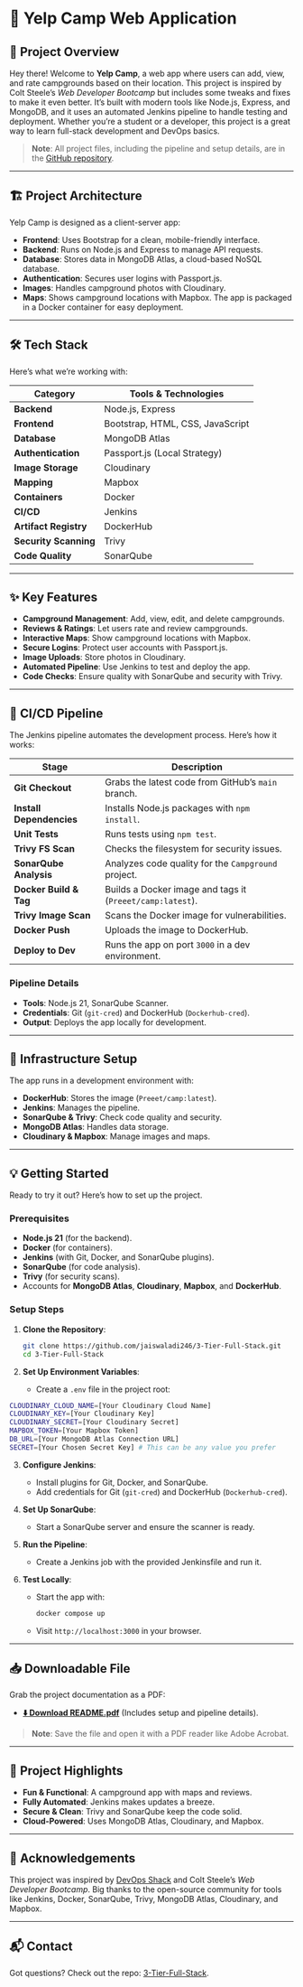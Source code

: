 # 🚀 Yelp Camp Web Application

## 📝 Project Overview
Hey there! Welcome to **Yelp Camp**, a web app where users can add, view, and rate campgrounds based on their location. This project is inspired by Colt Steele’s *Web Developer Bootcamp* but includes some tweaks and fixes to make it even better. It’s built with modern tools like Node.js, Express, and MongoDB, and it uses an automated Jenkins pipeline to handle testing and deployment. Whether you’re a student or a developer, this project is a great way to learn full-stack development and DevOps basics.

> **Note**: All project files, including the pipeline and setup details, are in the [GitHub repository](https://github.com/jaiswaladi246/3-Tier-Full-Stack).

---

## 🏗️ Project Architecture
Yelp Camp is designed as a client-server app:
- **Frontend**: Uses Bootstrap for a clean, mobile-friendly interface.
- **Backend**: Runs on Node.js and Express to manage API requests.
- **Database**: Stores data in MongoDB Atlas, a cloud-based NoSQL database.
- **Authentication**: Secures user logins with Passport.js.
- **Images**: Handles campground photos with Cloudinary.
- **Maps**: Shows campground locations with Mapbox.
The app is packaged in a Docker container for easy deployment.

---

## 🛠️ Tech Stack
Here’s what we’re working with:

| Category                | Tools & Technologies                     |
|-------------------------|------------------------------------------|
| **Backend**             | Node.js, Express                         |
| **Frontend**            | Bootstrap, HTML, CSS, JavaScript         |
| **Database**            | MongoDB Atlas                            |
| **Authentication**      | Passport.js (Local Strategy)             |
| **Image Storage**       | Cloudinary                               |
| **Mapping**             | Mapbox                                   |
| **Containers**          | Docker                                   |
| **CI/CD**               | Jenkins                                  |
| **Artifact Registry**   | DockerHub                                |
| **Security Scanning**   | Trivy                                    |
| **Code Quality**        | SonarQube                                |

---

## ✨ Key Features
- **Campground Management**: Add, view, edit, and delete campgrounds.
- **Reviews & Ratings**: Let users rate and review campgrounds.
- **Interactive Maps**: Show campground locations with Mapbox.
- **Secure Logins**: Protect user accounts with Passport.js.
- **Image Uploads**: Store photos in Cloudinary.
- **Automated Pipeline**: Use Jenkins to test and deploy the app.
- **Code Checks**: Ensure quality with SonarQube and security with Trivy.

---

## 🔄 CI/CD Pipeline
The Jenkins pipeline automates the development process. Here’s how it works:

| Stage                     | Description                                                                 |
|---------------------------|-----------------------------------------------------------------------------|
| **Git Checkout**          | Grabs the latest code from GitHub’s `main` branch.                          |
| **Install Dependencies**  | Installs Node.js packages with `npm install`.                               |
| **Unit Tests**            | Runs tests using `npm test`.                                               |
| **Trivy FS Scan**         | Checks the filesystem for security issues.                                 |
| **SonarQube Analysis**    | Analyzes code quality for the `Campground` project.                        |
| **Docker Build & Tag**    | Builds a Docker image and tags it (`Preeet/camp:latest`).                  |
| **Trivy Image Scan**      | Scans the Docker image for vulnerabilities.                                |
| **Docker Push**           | Uploads the image to DockerHub.                                            |
| **Deploy to Dev**         | Runs the app on port `3000` in a dev environment.                         |

### Pipeline Details
- **Tools**: Node.js 21, SonarQube Scanner.
- **Credentials**: Git (`git-cred`) and DockerHub (`Dockerhub-cred`).
- **Output**: Deploys the app locally for development.

---

## 🔧 Infrastructure Setup
The app runs in a development environment with:
- **DockerHub**: Stores the image (`Preeet/camp:latest`).
- **Jenkins**: Manages the pipeline.
- **SonarQube & Trivy**: Check code quality and security.
- **MongoDB Atlas**: Handles data storage.
- **Cloudinary & Mapbox**: Manage images and maps.

---

## 💡 Getting Started
Ready to try it out? Here’s how to set up the project.

### Prerequisites
- **Node.js 21** (for the backend).
- **Docker** (for containers).
- **Jenkins** (with Git, Docker, and SonarQube plugins).
- **SonarQube** (for code analysis).
- **Trivy** (for security scans).
- Accounts for **MongoDB Atlas**, **Cloudinary**, **Mapbox**, and **DockerHub**.

### Setup Steps
1. **Clone the Repository**:
   ```bash
   git clone https://github.com/jaiswaladi246/3-Tier-Full-Stack.git
   cd 3-Tier-Full-Stack
   ```

2. **Set Up Environment Variables**:
   - Create a `.env` file in the project root:
     
```sh
CLOUDINARY_CLOUD_NAME=[Your Cloudinary Cloud Name]
CLOUDINARY_KEY=[Your Cloudinary Key]
CLOUDINARY_SECRET=[Your Cloudinary Secret]
MAPBOX_TOKEN=[Your Mapbox Token]
DB_URL=[Your MongoDB Atlas Connection URL]
SECRET=[Your Chosen Secret Key] # This can be any value you prefer
```

3. **Configure Jenkins**:
   - Install plugins for Git, Docker, and SonarQube.
   - Add credentials for Git (`git-cred`) and DockerHub (`Dockerhub-cred`).

4. **Set Up SonarQube**:
   - Start a SonarQube server and ensure the scanner is ready.

5. **Run the Pipeline**:
   - Create a Jenkins job with the provided Jenkinsfile and run it.

6. **Test Locally**:
   - Start the app with:
     ```bash
     docker compose up
     ```
   - Visit `http://localhost:3000` in your browser.

---

## 📥 Downloadable File
Grab the project documentation as a PDF:
- **[⬇️ Download README.pdf](./assets/README.pdf)** (Includes setup and pipeline details).

> **Note**: Save the file and open it with a PDF reader like Adobe Acrobat.

---

## 🌟 Project Highlights
- **Fun & Functional**: A campground app with maps and reviews.
- **Fully Automated**: Jenkins makes updates a breeze.
- **Secure & Clean**: Trivy and SonarQube keep the code solid.
- **Cloud-Powered**: Uses MongoDB Atlas, Cloudinary, and Mapbox.

---

## 🙏 Acknowledgements
This project was inspired by [DevOps Shack](https://www.youtube.com/@DevOpsShack) and Colt Steele’s *Web Developer Bootcamp*. Big thanks to the open-source community for tools like Jenkins, Docker, SonarQube, Trivy, MongoDB Atlas, Cloudinary, and Mapbox.

---

## 📬 Contact
Got questions? Check out the repo: [3-Tier-Full-Stack](https://github.com/jaiswaladi246/3-Tier-Full-Stack).
